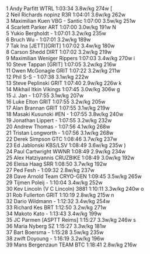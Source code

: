  1  Andy Parfitt  WTRL   1:03:34      3.8w/kg  274w  [    
  2  Neil Richards  nopinz R3R   1:04:01        3.6w/kg        262w    
  3  Maximilian Kuen  VBG - Santic   1:07:00        3.5w/kg        251w    
  4  Scarlett Parker  ART   1:07:00        3.0w/kg        191w          N    
  5  Yukio Bergholdt  -  1:07:01        3.2w/kg        235w    
  6  Bruch Wu  -  1:07:01        3.2w/kg        189w    
  7  Tak Ina  [JETT][GRIT]  1:07:02        3.4w/kg        180w    
  8  Carson Shedd  DIRT   1:07:02        3.2w/kg        219w    
  9  Maximilian Weniger  Rippers   1:07:03      3.4w/kg        270w          i    
 10  Steve Tappan  [GRIT]  1:07:05        3.2w/kg        216w    
 11  Owen McGonagle  GRIT   1:07:22        3.2w/kg        211w    
 12  Phil S-S  -  1:07:38        3.1w/kg        222w    
 13  Steve Peplinski  GRIT   1:07:40        2.9w/kg        226w          k    
 14  Mikhail Itkin  Vikings   1:07:45      3.0w/kg        306w          g    
 15  J. Jan  -  1:07:55        3.1w/kg        207w    
 16  Luke Elton  GRIT   1:07:55        3.2w/kg        205w    
 17  Alan Brannan  GRIT   1:07:55        3.1w/kg        219w    
 18  Masaki Kusunoki #EN  -  1:07:55        3.8w/kg        240w    
 19  Jonathan Lippert  -  1:07:55        3.2w/kg        232w    
 20  Andrew Thomas  -  1:07:56        4.1w/kg        268w    
 21  Tristan Longworth  -  1:07:56        3.1w/kg        268w    
 22  Derek Simpson  GTC   1:08:46        3.7w/kg        237w    
 23  Ed Jablonski  KBS/LSV   1:08:49      3.6w/kg        235w          )    
 24  Paul Cartwright  WWNR   1:08:49        2.9w/kg        234w    
 25  Alex Hatziyannis  CRUZBIKE   1:08:49        3.0w/kg        192w    
 26  Eleisa Haag  SRR   1:08:50        3.7w/kg        192w    
 27  Ped Fesh  -  1:09:32        2.8w/kg        237w    
 28  Dave Arnold  Team CRYO-GEN   1:09:45        3.5w/kg        265w    
 29  Tijmen Poleij  -  1:10:04        3.4w/kg        252w    
 30  Kev Lincoln  (V C Lincoln) 3881     1:10:11        3.3w/kg        240w          o    
 31  Rob Fullerton  GRIT   1:10:19        2.8w/kg        215w          n    
 32  Dario Wildmann  -  1:12:32        3.4w/kg        254w    
 33  Richard Kes  BRT   1:12:50        3.2w/kg        271w    
 34  Makoto Kato  -  1:13:43        3.4w/kg        199w    
 35  JC Parmen  [ASPTT Reims]     1:15:27        3.3w/kg        246w          s    
 36  Maria Nyberg  SZ   1:15:27        3.3w/kg        181w    
 37  Bart Boersma  -  1:15:28        3.5w/kg        235w    
 38  zwift Doyoung  -  1:16:19        3.2w/kg        196w    
 39  Mans Bergenzaun  TEAM BTC  1:18:41        2.8w/kg        216w    
